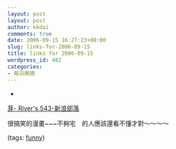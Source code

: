 ```yaml
---
layout: post
layout: post
author: kkdai
comments: true
date: 2006-09-15 16:27:23+00:00
slug: links-for-2006-09-15
title: links for 2006-09-15
wordpress_id: 482
categories:
- 每日網摘
---
```



	
  * 
		

[芽- River's 543-新浪部落](http://blog.sina.com.tw/13614/article.php?pbgid=13614&entryid=138763)


		

很搞笑的漫畫~~~不夠宅　的人應該還看不懂才對～～～～


		

(tags: [funny](http://del.icio.us/kkdai/funny))


	


